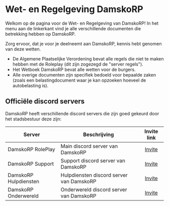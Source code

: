# Wet- en Regelgeving DamskoRP

Welkom op de pagina voor de Wet- en Regelgeving van DamskoRP!
In het menu aan de linkerkant vind je alle verschillende documenten die betrekking hebben op DamskoRP.

Zorg ervoor, dat je voor je deelneemt aan DamskoRP, kennis hebt genomen van deze wetten.

- De Algemene Plaatselijke Verordening bevat alle regels die niet te maken hebben met de Roleplay (dit zijn zogezegd de "server regels").
- Het Wetboek DamskoRP bevat alle wetten voor de burgers.
- Alle overige documenten zijn specifiek bedoeld voor bepaalde zaken (zoals een belastingdocument waar je kan opzoeken hoeveel de autobelasting is).

## Officiële discord servers

DamskoRP heeft verschillende discord servers die zijn goed gekeurd door het stadsbestuur deze zijn:

| Server | Beschrijving | Invite link |
|---|---|:---:|
|DamskoRP RolePlay| Main discord server van DamskoRP | [Invite](https://dsc.gg/damsko-rp) |
|DamskoRP Support| Support discord server van DamskoRP | [Invite](https://dsc.gg/damsko-rp) |
|DamskoRP Hulpdiensten| Hulpdiensten discord server van DamskoRP | [Invite](https://discord.gg/sg6zVBr5B3) |
|DamskoRP Onderwereld| Onderwereld discord server van DamskoRP | [Invite](https://discord.gg/9uckJJC7JF) |
